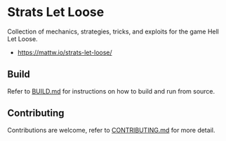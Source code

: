 # Strats Let Loose

Collection of mechanics, strategies, tricks, and exploits for the game Hell Let Loose.

- https://mattw.io/strats-let-loose/

## Build

Refer to [BUILD.md](./BUILD.md)
for instructions on how to build and run from source.

## Contributing

Contributions are welcome, refer
to [CONTRIBUTING.md](./CONTRIBUTING.md)
for more detail.
